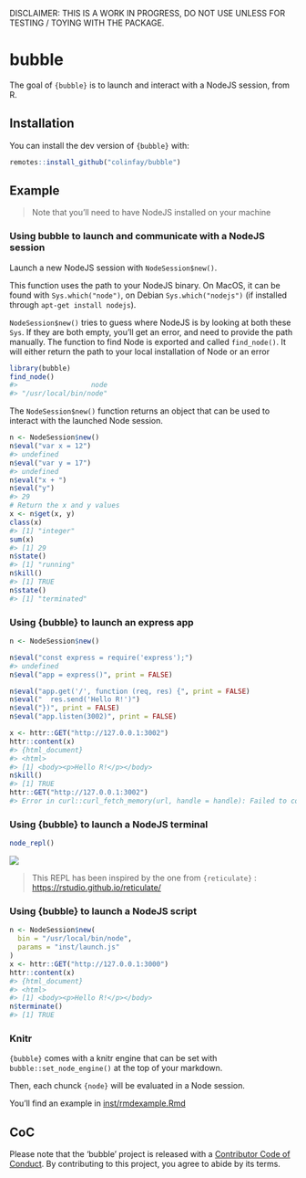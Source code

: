 
<!-- README.md is generated from README.Rmd. Please edit that file -->

DISCLAIMER: THIS IS A WORK IN PROGRESS, DO NOT USE UNLESS FOR TESTING /
TOYING WITH THE PACKAGE.

# bubble

<!-- badges: start -->

<!-- badges: end -->

The goal of `{bubble}` is to launch and interact with a NodeJS session,
from R.

## Installation

You can install the dev version of `{bubble}` with:

``` r
remotes::install_github("colinfay/bubble")
```

## Example

> Note that you’ll need to have NodeJS installed on your machine

### Using bubble to launch and communicate with a NodeJS session

Launch a new NodeJS session with `NodeSession$new()`.

This function uses the path to your NodeJS binary. On MacOS, it can be
found with `Sys.which("node")`, on Debian `Sys.which("nodejs")` (if
installed through `apt-get install nodejs`).

`NodeSession$new()` tries to guess where NodeJS is by looking at both
these `Sys`. If they are both empty, you’ll get an error, and need to
provide the path manually. The function to find Node is exported and
called `find_node()`. It will either return the path to your local
installation of Node or an error

``` r
library(bubble)
find_node()
#>                  node 
#> "/usr/local/bin/node"
```

The `NodeSession$new()` function returns an object that can be used to
interact with the launched Node session.

``` r
n <- NodeSession$new() 
n$eval("var x = 12")
#> undefined
n$eval("var y = 17")
#> undefined
n$eval("x + ")
n$eval("y")
#> 29
# Return the x and y values
x <- n$get(x, y)
class(x)
#> [1] "integer"
sum(x)
#> [1] 29
n$state()
#> [1] "running"
n$kill()
#> [1] TRUE
n$state()
#> [1] "terminated"
```

### Using {bubble} to launch an express app

``` r
n <- NodeSession$new()

n$eval("const express = require('express');")
#> undefined
n$eval("app = express()", print = FALSE)

n$eval("app.get('/', function (req, res) {", print = FALSE)
n$eval("  res.send('Hello R!')")
n$eval("})", print = FALSE)
n$eval("app.listen(3002)", print = FALSE)

x <- httr::GET("http://127.0.0.1:3002") 
httr::content(x)
#> {html_document}
#> <html>
#> [1] <body><p>Hello R!</p></body>
n$kill()
#> [1] TRUE
httr::GET("http://127.0.0.1:3002") 
#> Error in curl::curl_fetch_memory(url, handle = handle): Failed to connect to 127.0.0.1 port 3002: Connection refused
```

### Using {bubble} to launch a NodeJS terminal

``` r
node_repl()
```

![](readme-fig/node_repl.gif)

> This REPL has been inspired by the one from `{reticulate}` :
> <https://rstudio.github.io/reticulate/>

### Using {bubble} to launch a NodeJS script

``` r
n <- NodeSession$new( 
  bin = "/usr/local/bin/node",
  params = "inst/launch.js"
)
x <- httr::GET("http://127.0.0.1:3000") 
httr::content(x)
#> {html_document}
#> <html>
#> [1] <body><p>Hello R!</p></body>
n$terminate()
#> [1] TRUE
```

### Knitr

`{bubble}` comes with a knitr engine that can be set with
`bubble::set_node_engine()` at the top of your markdown.

Then, each chunck `{node}` will be evaluated in a Node session.

You’ll find an example in [inst/rmdexample.Rmd](inst/rmdexample.Rmd)

## CoC

Please note that the ‘bubble’ project is released with a [Contributor
Code of Conduct](CODE_OF_CONDUCT.md). By contributing to this project,
you agree to abide by its terms.
